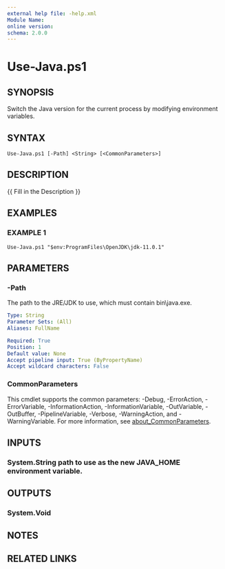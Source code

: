 ```yaml
---
external help file: -help.xml
Module Name:
online version:
schema: 2.0.0
---
```


# Use-Java.ps1

## SYNOPSIS
Switch the Java version for the current process by modifying environment variables.

## SYNTAX

```
Use-Java.ps1 [-Path] <String> [<CommonParameters>]
```

## DESCRIPTION
{{ Fill in the Description }}

## EXAMPLES

### EXAMPLE 1
```
Use-Java.ps1 "$env:ProgramFiles\OpenJDK\jdk-11.0.1"
```

## PARAMETERS

### -Path
The path to the JRE/JDK to use, which must contain bin\java.exe.

```yaml
Type: String
Parameter Sets: (All)
Aliases: FullName

Required: True
Position: 1
Default value: None
Accept pipeline input: True (ByPropertyName)
Accept wildcard characters: False
```

### CommonParameters
This cmdlet supports the common parameters: -Debug, -ErrorAction, -ErrorVariable, -InformationAction, -InformationVariable, -OutVariable, -OutBuffer, -PipelineVariable, -Verbose, -WarningAction, and -WarningVariable. For more information, see [about_CommonParameters](http://go.microsoft.com/fwlink/?LinkID=113216).

## INPUTS

### System.String path to use as the new JAVA_HOME environment variable.
## OUTPUTS

### System.Void
## NOTES

## RELATED LINKS

